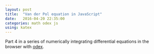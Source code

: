 ```yaml
---
layout: post
title:  "Van der Pol equation in JavaScript"
date:   2016-04-20 22:35:00
categories: math odex js
using: katex
---
```


Part 4 in a series of numerically integrating differential
equations in the browser with [odex][odex].

<div id='graph'></div>
<div id='phase'></div>

<script src="/public/js/odex-demo.bundle.min.js"></script>
<script>
  new odexdemo.VanDerPol('graph', 'phase').draw();
</script>

[odex]: https://www.npmjs.com/package/odex
[lv]: https://en.wikipedia.org/wiki/Lotka%E2%80%93Volterra_equations
